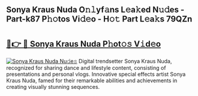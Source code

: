 ## Sonya Kraus Nuda O𝚗𝚕yf𝚊ns L𝚎a𝚔ed N𝚞𝚍es - Part-k87 P𝚑𝚘tos Vi𝚍𝚎o - H𝚘𝚝 Part L𝚎a𝚔s 79QZn

# <h2><a href="http://kf5edh.oniu.top/?m=Sonya+Kraus+Nuda">🔗👉 🔴 Sonya Kraus Nuda P𝚑ot𝚘𝚜 V𝚒d𝚎o</a></h2>

[![Sonya Kraus Nuda Nu𝚍e𝚜](https://i.imgur.com/0qMVB7G.gif)](http://kf5edh.oniu.top/?m=Sonya+Kraus+Nuda)
Digital trendsetter Sonya Kraus Nuda, recognized for sharing dance and lifestyle content, consisting of presentations and personal vlogs. Innovative special effects artist Sonya Kraus Nuda, famed for their remarkable abilities and achievements in creating visually stunning sequences.  
